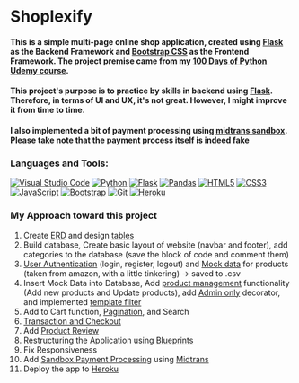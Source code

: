 # Shoplexify

#### This is a simple multi-page online shop application, created using [Flask](https://flask.palletsprojects.com/en/2.1.x/) as the Backend Framework and [Bootstrap CSS](https://getbootstrap.com/) as the Frontend Framework. The project premise came from my [100 Days of Python Udemy course](https://github.com/Matthew1906/100DaysOfPython).

#### This project's purpose is to practice by skills in backend using [Flask](https://flask.palletsprojects.com/en/2.1.x/). Therefore, in terms of UI and UX, it's not great. However, I might improve it from time to time.

#### I also implemented a bit of payment processing using [midtrans sandbox](https://docs.midtrans.com/en/technical-reference/sandbox-test). Please take note that the payment process itself is indeed fake

### Languages and Tools: 
[![Visual Studio Code](https://img.shields.io/badge/Visual%20Studio%20Code-0078d7.svg?style=for-the-badge&logo=visual-studio-code&logoColor=white)](https://code.visualstudio.com/)
[![Python](https://img.shields.io/badge/python-3670A0?style=for-the-badge&logo=python&logoColor=ffdd54)](https://www.python.org/) 
[![Flask](https://img.shields.io/badge/flask-%23000.svg?style=for-the-badge&logo=flask&logoColor=white)](https://flask.palletsprojects.com/en/2.1.x/) 
[![Pandas](https://img.shields.io/badge/pandas-%23150458.svg?style=for-the-badge&logo=pandas&logoColor=white)](https://pandas.pydata.org/)
[![HTML5](https://img.shields.io/badge/html5-%23E34F26.svg?style=for-the-badge&logo=html5&logoColor=white)](https://www.w3schools.com/html/) 
[![CSS3](https://img.shields.io/badge/css3-%231572B6.svg?style=for-the-badge&logo=css3&logoColor=white)](https://www.w3schools.com/css/)
[![JavaScript](https://img.shields.io/badge/javascript-%23323330.svg?style=for-the-badge&logo=javascript&logoColor=%23F7DF1E)](https://www.javascript.com/) 
[![Bootstrap](https://img.shields.io/badge/bootstrap-%23563D7C.svg?style=for-the-badge&logo=bootstrap&logoColor=white)](https://getbootstrap.com/)
![Git](https://img.shields.io/badge/git-%23F05033.svg?style=for-the-badge&logo=git&logoColor=white)
[![Heroku](https://img.shields.io/badge/heroku-%23430098.svg?style=for-the-badge&logo=heroku&logoColor=white)](https://dashboard.heroku.com/) 
### My Approach toward this project
1. Create [ERD](/rules/ERD.jpg) and design [tables](/onlineShop/models/)
2. Build database, Create basic layout of website (navbar and footer), add categories to the database (save the block of code and comment them)
3. [User Authentication](/onlineShop/routes/auth.py) (login, register, logout) and [Mock data](/resources/products.csv) for products (taken from amazon, with a little tinkering) -> saved to .csv
4. Insert Mock Data into Database, Add [product management](/onlineShop/routes/product_manager.py) functionality (Add new products and Update products), add [Admin only](/onlineShop/utils/decorators.py) decorator, and implemented [template filter](/onlineShop/utils/filters.py) 
5. Add to Cart function, [Pagination](/onlineShop/routes/views.py), and Search
6. [Transaction and Checkout](/onlineShop/routes/transaction.py)
7. Add [Product Review](/onlineShop/routes/product_manager.py)
8. Restructuring the Application using [Blueprints](https://flask.palletsprojects.com/en/2.1.x/blueprints/)
9. Fix Responsiveness 
10. Add [Sandbox Payment Processing](https://docs.midtrans.com/en/technical-reference/sandbox-test) using [Midtrans](https://midtrans.com/)
11. Deploy the app to [Heroku](https://dashboard.heroku.com/) 
